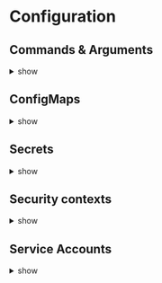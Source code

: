 # Configuration

## Commands & Arguments
<details><summary>show</summary>
<p>
In k8s, `command` replaces docker `ENTRYPOINT` and `args` replaces docker `CMD`

```yaml
apiVersion: v1
kind: Pod
metadata:
  name: [pod-name]
spec:
  containers:
    - name: [container-name]
      image: [container-image]
      command: [docker-entry-point-list] # string type
      args: [ddocker-cmd-list] # string type
```
</p>
</details>
  
## ConfigMaps
<details><summary>show</summary>
<p>
ConfigMaps are used to pass configuration data in a form of key value pairs in k8s. When a pod is created, we inject the configmap into the pod so the key value are available as environment variables for the application  hosted inside a container in a pod.

```bash
$ kubectl get configmaps
$ kubectl describe configmap [configmap-name] 
$ kubectl create configmap [configmap-name] --from-literal=[key]=[value]
$ kubectl create configmap [configmap-name] --from-file=[path-to-file]
$ kubectl create -f configmap-definition.yaml
```

```yaml
# configmap-definition.yaml
apiVersion: v1
kind: ConfigMap
metadata:
  name: [configmap-name]
data:
  [cm-key]: [cm-value]
  
# pod-definition.yaml
apiVersion: v1
kind: Pod
metadata:
  name: [pod-name]
  labels:
    [pod-label-key]: [pod-label-value]
spec:
  containers:
    - name: [container-name]
      image: [container-image]
      env:
        - name: [key]
          valueFrom:
            configMapKeyRef:
              name: [configmap-name]
              key: [cm-key]
      envFrom:
        - configMapRef:
            name: [configmap-name]
  volumes:
    - name: [volume-name]
      configMap:
        name: [configmap-name]
```
</p>
</details>

## Secrets
<details><summary>show</summary>
<p>
The config map stores configuration data in plain text format. It is not the right to store password or any credential data. Secrets are used to store sensitive information but in an encoded format.

```bash
$ kubectl get secrets
$ kubectl describe secret [configmap-name] 
$ kubectl create secret generic [secret-name] --from-literal=[key]=[value]
$ kubectl create secret generic [secret-name] --from-file=[path-to-file]
$ kubectl create -f secret-definition.yaml
```

```yaml
# secret-definition.yaml
apiVersion: v1
kind: Secret
metadata:
  name: [secret-name]
data:
  [secret-key]: [secret-value-encoded] 
  # echo -n 'password' | base64
  # echo -n 'cGFzc3dvcmQ=' | base64 --decode
  
# pod-definition.yaml
apiVersion: v1
kind: Pod
metadata:
  name: [pod-name]
  labels:
    [pod-label-key]: [pod-label-value]
spec:
  containers:
    - name: [container-name]
      image: [container-image]
      env:
        - name: [key]
          valueFrom:
            secretKeyRef:
              name: [configmap-name]
              key: [cm-key]
      envFrom:
        - secretRef:
            name: [secret-name]
  volumes:
    - name: [volume-name]
      secret:
        secretName: [configmap-name]
```

Here are somethings to keep in mind when working with secrets.
1. Secrets are not encrypted, they're only encoded, meaning anyone can lookup the secret file and decoded it. So, DO NOT check-in secret objects to scm along with code.
2. Secrets are not encoded in etcd. None of the data in etcd is encrypted by default. So consider enabling encryption at rest. https://kubernetes.io/docs/tasks/administer-cluster/encrypt-data/
3. Anyone able to create pods/deployments in the same namespace can access the secrets. So consider configure least-priviledge access to secrets through RBAC - Role Based Access Controls
4. Consider third-party secrets store providers like AWS, GCP, Azure, Vault 
</p>
</details>

## Security contexts

<details><summary>show</summary>
<p>

**Docker security**
  
Let us start with a host with docker installed on it.This host has a set of its own processes running such as a number of os processes, the docker daemon itself, etc. Now we run on the host an ubuntu docker container that run a process that sleep for an hour. Unlike VMs, containers are not really isolated from their host. Containers and the host sharethe same kernel. Containers are isolated using namespaces in linux. The host has a namespace and the container has their own namespace. All the processes run by the containers are in fact run on the host itself, but in their own namespace. As far as the docker container is concerned, it is in its own namespace and it can see its own processes only. It cannot see anything outside of it or in any other namespace. So when we list the processes inside the docker container, we see the sleep process with the process ID of 1. For the docker host, all processes of its own as well as those in the child namespaces are visible as just another process in the system. So when we list the processes on the host, we see a list a processes including the sleep command but with a different process ID. This is because the processes can have different process IDs in different namespaces and that's how docker isolates containers within a system.
  
Let us now look at users in context of security. The docker host has a set of users (root and non root user). By default, docker run processes within containers as the root user both inside the container and outside of the container in the host. Now, if we do not want the process within the container to run as the root user, we may set the user using the user option within the docker run command and specify the new user ID `docker run --user 1000 ubuntu sleep 3600`. The process will now run with the new user ID. Another way is to define the user in the docker image itself at the time of creation using the USER instruction then, build the custom image.
  
```
 # Dockerfile
FROM ubuntu

USER 1000
```
When we run process inside a container as root user, it's the same root user on the host and it can do everything the root user can. To prevent that, docker implements a set of security features that limit the abilities of the root user within the container, so the root user within the container isn't really like the root user on the host. Docker uses linux capabilities to implement this. The full list of root user capabilities are at this location `/usr/include/linux/capability.h`. By default, docker containers with a limited set of capabilities and so the processes  running within the container do not have the priviledges to say, reboot the host or perform operations that can disrupt the host or other containers running on the same host. If we wish to override this behavior and provide additionnal privileges, use the `cap-add` option in the docker run command `docker run --cap-add MAC_ADMIN ubuntu`. Similarly we can drop `cap-drop` option to drop privileges or `privileged` to run the container with all the privileges.    
  
**Security contexts**
  
 Security contexts can be configured either at the container level or at the pod level. If we configure security settings at the pod level, the settings will carry over to all the containers within the pod. If we configure security settings at both pod and container, the settings on the container will override the settings on the pod.
  
```yaml
# pod-definition.yaml
apiVersion: v1
kind: Pod
metadata:
  name: [pod-name]
  labels:
    [label-key]: [label-value]
spec:
  securityContext: # pod level
    runAsUser: 1000
  containers:
    - name: [container-name]
      image: [container-image]
      securityContext: # container level
        runAsUser: 1000
        capabilities:
          add: [list-of-capabilities]
```
</p>
</details>

## Service Accounts

<details><summary>show</summary>
<p>
There are two types of accounts in k8s: a user account and a service account. The user account is used by humans (admin, developer, etc) and the service account is used machines (application). When we create a service account, k8s creates a secret that will used as a thentication bearer token. Each namespace in k8s has a default service account which is automatically mounted into every pod create in that namespace. The default service account only has permissions to query k8s api server.

```bash
$ kubectl get serviceaccounts
$ kubectl describe serviceaccounts [service-account-name] 
$ kubectl create serviceaccount [service-account-name]
$ kubectl create -f service-account-definition.yaml
```

```yaml
# service-account-definition.yaml
apiVersion: v1
kind: Pod
metadata:
  name: [pod-name]
  labels:
    [label-key]: [label-value]
spec:
  containers:
    - name: [container-name]
      image: [container-image]
  serviceAccount: [service-account-name]
```
  
 Newer version of k8s (1.24+) don't automatically create a toker for service accounts. We must create it manually
  
 `$ kubectl create token [service-account-name]`
</p>
</details>
